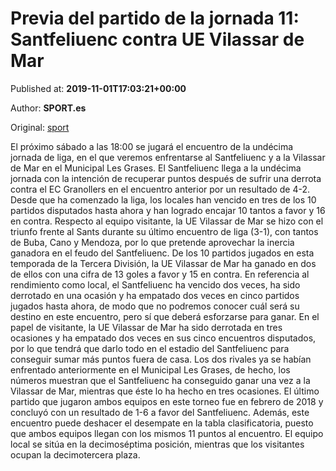 
# Previa del partido de la jornada 11: Santfeliuenc contra UE Vilassar de Mar

Published at: **2019-11-01T17:03:21+00:00**

Author: **SPORT.es**

Original: [sport](https://www.sport.es/es/noticias/tercera-division/previa-del-partido-de-la-jornada-11-santfeliuenc-contra-ue-vilassar-de-mar-7710626)

El próximo sábado a las 18:00 se jugará el encuentro de la undécima jornada de liga, en el que veremos enfrentarse al Santfeliuenc y a la Vilassar de Mar en el Municipal Les Grases.
El Santfeliuenc llega a la undécima jornada con la intención de recuperar puntos después de sufrir una derrota contra el EC Granollers en el encuentro anterior por un resultado de 4-2. Desde que ha comenzado la liga, los locales han vencido en tres de los 10 partidos disputados hasta ahora y han logrado encajar 10 tantos a favor y 16 en contra.
Respecto al equipo visitante, la UE Vilassar de Mar se hizo con el triunfo frente al Sants durante su último encuentro de liga (3-1), con tantos de Buba, Cano y Mendoza, por lo que pretende aprovechar la inercia ganadora en el feudo del Santfeliuenc. De los 10 partidos jugados en esta temporada de la Tercera División, la UE Vilassar de Mar ha ganado en dos de ellos con una cifra de 13 goles a favor y 15 en contra.
En referencia al rendimiento como local, el Santfeliuenc ha vencido dos veces, ha sido derrotado en una ocasión y ha empatado dos veces en cinco partidos jugados hasta ahora, de modo que no podremos conocer cuál será su destino en este encuentro, pero sí que deberá esforzarse para ganar. En el papel de visitante, la UE Vilassar de Mar ha sido derrotada en tres ocasiones y ha empatado dos veces en sus cinco encuentros disputados, por lo que tendrá que darlo todo en el estadio del Santfeliuenc para conseguir sumar más puntos fuera de casa.
Los dos rivales ya se habían enfrentado anteriormente en el Municipal Les Grases, de hecho, los números muestran que el Santfeliuenc ha conseguido ganar una vez a la Vilassar de Mar, mientras que éste lo ha hecho en tres ocasiones. El último partido que jugaron ambos equipos en este torneo fue en febrero de 2018 y concluyó con un resultado de 1-6 a favor del Santfeliuenc.
Además, este encuentro puede deshacer el desempate en la tabla clasificatoria, puesto que ambos equipos llegan con los mismos 11 puntos al encuentro. El equipo local se sitúa en la decimoséptima posición, mientras que los visitantes ocupan la decimotercera plaza.
